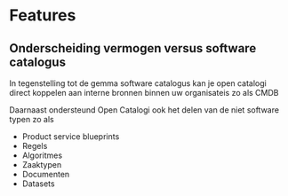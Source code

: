 # Features

## Onderscheiding vermogen versus software catalogus
In tegenstelling tot de gemma software catalogus kan je open catalogi direct koppelen aan interne bronnen binnen uw organisateis zo als CMDB

Daarnaast ondersteund Open Catalogi ook het delen van de niet software typen zo als
- Product service blueprints
- Regels
- Algoritmes
- Zaaktypen
- Documenten
- Datasets
